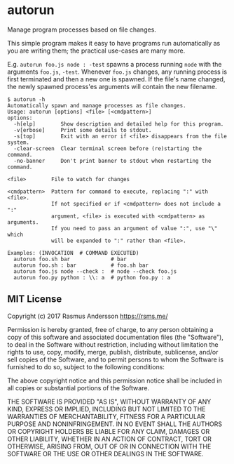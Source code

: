 # autorun

Manage program processes based on file changes.

This simple program makes it easy to have programs run automatically
as you are writing them; the practical use-cases are many more.

E.g. `autorun foo.js node : -test` spawns a process running `node` with the
arguments `foo.js`, `-test`. Whenever `foo.js` changes, any running process is
first terminated and then a new one is spawned. If the file's name changed,
the newly spawned process'es arguments will contain the new filename.

```
$ autorun -h
Automatically spawn and manage processes as file changes.
Usage: autorun [options] <file> [<cmdpattern>]
options:
  -h[elp]        Show description and detailed help for this program.
  -v[erbose]     Print some details to stdout.
  -s[top]        Exit with an error if <file> disappears from the file system.
  -clear-screen  Clear terminal screen before (re)starting the command.
  -no-banner     Don't print banner to stdout when restarting the command.

<file>        File to watch for changes

<cmdpattern>  Pattern for command to execute, replacing ":" with <file>.
              If not specified or if <cmdpattern> does not include a ":"
              argument, <file> is executed with <cmdpattern> as arguments.
              If you need to pass an argument of value ":", use "\" which
              will be expanded to ":" rather than <file>.

Examples: (INVOCATION  # COMMAND EXECUTED)
  autorun foo.sh bar             # bar
  autorun foo.sh : bar           # foo.sh bar
  autorun foo.js node --check :  # node --check foo.js
  autorun foo.py python : \\: a  # python foo.py : a
```

## MIT License

Copyright (c) 2017 Rasmus Andersson <https://rsms.me/>

Permission is hereby granted, free of charge, to any person obtaining a copy
of this software and associated documentation files (the "Software"), to deal
in the Software without restriction, including without limitation the rights
to use, copy, modify, merge, publish, distribute, sublicense, and/or sell
copies of the Software, and to permit persons to whom the Software is
furnished to do so, subject to the following conditions:

The above copyright notice and this permission notice shall be included in
all copies or substantial portions of the Software.

THE SOFTWARE IS PROVIDED "AS IS", WITHOUT WARRANTY OF ANY KIND, EXPRESS OR
IMPLIED, INCLUDING BUT NOT LIMITED TO THE WARRANTIES OF MERCHANTABILITY,
FITNESS FOR A PARTICULAR PURPOSE AND NONINFRINGEMENT. IN NO EVENT SHALL THE
AUTHORS OR COPYRIGHT HOLDERS BE LIABLE FOR ANY CLAIM, DAMAGES OR OTHER
LIABILITY, WHETHER IN AN ACTION OF CONTRACT, TORT OR OTHERWISE, ARISING FROM,
OUT OF OR IN CONNECTION WITH THE SOFTWARE OR THE USE OR OTHER DEALINGS IN
THE SOFTWARE.
